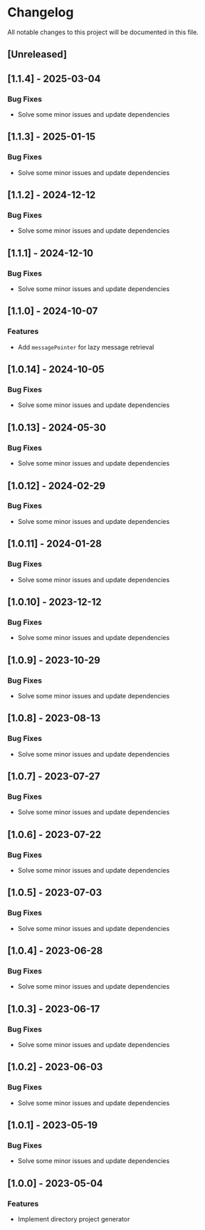 # Changelog

All notable changes to this project will be documented in this file.

## [Unreleased]
## [1.1.4] - 2025-03-04

### Bug Fixes

- Solve some minor issues and update dependencies

## [1.1.3] - 2025-01-15

### Bug Fixes

- Solve some minor issues and update dependencies

## [1.1.2] - 2024-12-12

### Bug Fixes

- Solve some minor issues and update dependencies

## [1.1.1] - 2024-12-10

### Bug Fixes

- Solve some minor issues and update dependencies

## [1.1.0] - 2024-10-07

### Features

- Add `messagePointer` for lazy message retrieval

## [1.0.14] - 2024-10-05

### Bug Fixes

- Solve some minor issues and update dependencies

## [1.0.13] - 2024-05-30

### Bug Fixes

- Solve some minor issues and update dependencies

## [1.0.12] - 2024-02-29

### Bug Fixes

- Solve some minor issues and update dependencies

## [1.0.11] - 2024-01-28

### Bug Fixes

- Solve some minor issues and update dependencies

## [1.0.10] - 2023-12-12

### Bug Fixes

- Solve some minor issues and update dependencies

## [1.0.9] - 2023-10-29

### Bug Fixes

- Solve some minor issues and update dependencies

## [1.0.8] - 2023-08-13

### Bug Fixes

- Solve some minor issues and update dependencies

## [1.0.7] - 2023-07-27

### Bug Fixes

- Solve some minor issues and update dependencies

## [1.0.6] - 2023-07-22

### Bug Fixes

- Solve some minor issues and update dependencies

## [1.0.5] - 2023-07-03

### Bug Fixes

- Solve some minor issues and update dependencies

## [1.0.4] - 2023-06-28

### Bug Fixes

- Solve some minor issues and update dependencies

## [1.0.3] - 2023-06-17

### Bug Fixes

- Solve some minor issues and update dependencies

## [1.0.2] - 2023-06-03

### Bug Fixes

- Solve some minor issues and update dependencies

## [1.0.1] - 2023-05-19

### Bug Fixes

- Solve some minor issues and update dependencies

## [1.0.0] - 2023-05-04

### Features

- Implement directory project generator

<!-- generated by git-cliff -->

